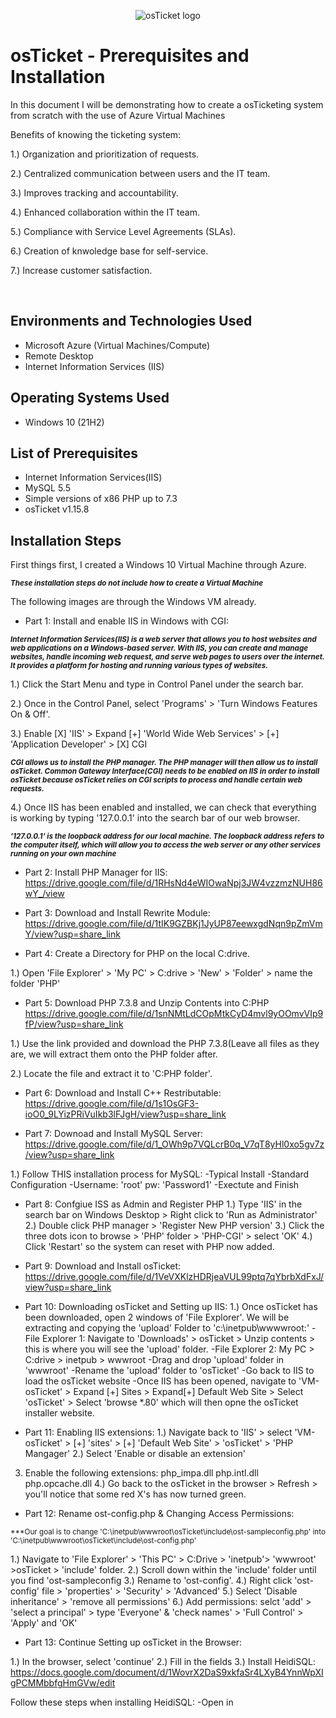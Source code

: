 <p align="center">
<img src="https://i.imgur.com/Clzj7Xs.png" alt="osTicket logo"/>
</p>

<h1>osTicket - Prerequisites and Installation</h1>

In this document I will be demonstrating how to create a osTicketing system from scratch with the use of Azure Virtual Machines

Benefits of knowing the ticketing system:

1.) Organization and prioritization of requests.

2.) Centralized communication between users and the IT team.

3.) Improves tracking and accountability.

4.) Enhanced collaboration within the IT team.

5.) Compliance with Service Level Agreements (SLAs).

6.) Creation of knwoledge base for self-service.

7.) Increase customer satisfaction. 


<br />

<h2>Environments and Technologies Used</h2>

- Microsoft Azure (Virtual Machines/Compute)
- Remote Desktop
- Internet Information Services (IIS)

<h2>Operating Systems Used </h2>

- Windows 10</b> (21H2)

<h2>List of Prerequisites</h2>

- Internet Information Services(IIS)
- MySQL 5.5
- Simple versions of x86 PHP up to 7.3
- osTicket v1.15.8

<h2>Installation Steps</h2>

<p>
 
First things first, I created a Windows 10 Virtual Machine through Azure. 

<sub>***These installation steps do not include how to create a Virtual Machine***</sub>
  
The following images are through the Windows VM already.

</p>

<p>

- Part 1: Install and enable IIS in Windows with CGI:

<sub>***Internet Information Services(IIS) is a web server that allows you to host websites and web applications on a Windows-based server. With IIS, you can create and manage websites, handle incoming web request, and serve web pages to users over the internet. It provides a platform for hosting and running various types of websites.***</sub>
 
1.) Click the Start Menu and type in Control Panel under the search bar.
  
2.) Once in the Control Panel, select 'Programs' > 'Turn Windows Features On & Off'.
  
3.) Enable [X] 'IIS' > Expand [+] 'World Wide Web Services' > [+] 'Application Developer' > [X] CGI

  <sub>***CGI allows us to install the PHP manager. The PHP manager will then allow us to install osTicket. 
Common Gateway Interface(CGI) needs to be enabled on IIS in order to install osTicket because osTicket relies on CGI scripts to process and handle certain web requests.***</sub>

4.) Once IIS has been enabled and installed, we can check that everything is working by typing '127.0.0.1' into the search bar of our web browser.
  
<sub>***'127.0.0.1' is the loopback address for our local machine. The loopback address refers to the computer itself, which will allow you to access the web server or any other services running on your own machine***</sub>
  
- Part 2: Install PHP Manager for IIS:
  https://drive.google.com/file/d/1RHsNd4eWIOwaNpj3JW4vzzmzNUH86wY_/view
  
- Part 3: Download and Install Rewrite Module:
  https://drive.google.com/file/d/1tIK9GZBKj1JyUP87eewxgdNqn9pZmVmY/view?usp=share_link
  
- Part 4: Create a Directory for PHP on the local C:drive.

1.) Open 'File Explorer' > 'My PC' > C:drive > 'New' > 'Folder' > name the folder 'PHP'
  
- Part 5: Download PHP 7.3.8 and Unzip Contents into C:PHP
  https://drive.google.com/file/d/1snNMtLdCOpMtkCyD4mvl9yOOmvVIp9fP/view?usp=share_link
  
1.) Use the link provided and download the PHP 7.3.8(Leave all files as they are, we will extract them onto the PHP folder after.
 
2.) Locate the file and extract it to 'C:PHP folder'.
 
- Part 6: Download and Install C++ Restributable:
 https://drive.google.com/file/d/1s1OsGF3-ioO0_9LYizPRiVuIkb3lFJgH/view?usp=share_link
 
- Part 7: Downoad and Install MySQL Server:
 https://drive.google.com/file/d/1_OWh9p7VQLcrB0q_V7qT8yHl0xo5gv7z/view?usp=share_link
 
 1.) Follow THIS installation process for MySQL:
 -Typical Install
 -Standard Configuration
 -Username: 'root' pw: 'Password1'
 -Exectute and Finish
 
- Part 8: Confgiue ISS as Admin and Register PHP
1.) Type 'IIS' in the search bar on Windows Desktop > Right click to 'Run as Administrator'
2.) Double click PHP manager > 'Register New PHP version'
3.) Click the three dots icon to browse > 'PHP' folder > 'PHP-CGI' > select 'OK'
4.) Click 'Restart' so the system can reset with PHP now added.
 
- Part 9: Download and Install osTicket:
 https://drive.google.com/file/d/1VeVXKlzHDRjeaVUL99ptq7qYbrbXdFxJ/view?usp=share_link
 
- Part 10: Downloading osTicket and Setting up IIS:
 1.) Once osTicket has been downloaded, open 2 windows of 'File Explorer'. We will be extracting and copying the 'upload' Folder to 'c:\inetpub\wwwwroot:'
-File Explorer 1: Navigate to 'Downloads' > osTicket > Unzip contents > this is where you will see the 'upload' folder.
-File Explorer 2: My PC > C:drive > inetpub > wwwroot
-Drag and drop 'upload' folder in 'wwwroot'
-Rename the 'upload' folder to 'osTicket'
-Go back to IIS to load the osTicket website
-Once IIS has been opened, navigate to 'VM-osTicket' > Expand [+] Sites > Expand[+] Default Web Site > Select 'osTicket' > Select 'browse *.80' which will then opne the osTicket installer website.
 
- Part 11: Enabling IIS extensions:
 1.) Navigate back to 'IIS' > select 'VM-osTicket' > [+] 'sites' > [+] 'Default Web Site' > 'osTicket' > 'PHP Mangager'
 2.) Select 'Enable or disable an extension'
 3) Enable the following extensions:
 php_impa.dll
 php.intl.dll
 php.opcache.dll
 4.) Go back to the osTicket in the browser > Refresh > you'll notice that some red X's has now turned green.
 
 - Part 12: Rename ost-config.php & Changing Access Permissions:
 
 <sub>***Our goal is to change 'C:\inetpub\wwwroot\osTicket\include\ost-sampleconfig.php' into 'C:\inetpub\wwwroot\osTicket\include\ost-config.php'
  
1.) Navigate to 'File Explorer' > 'This PC' > C:Drive > 'inetpub'> 'wwwroot' >osTicket > 'include' folder.
2.) Scroll down within the 'include' folder until you find 'ost-sampleconfig
3.) Rename to 'ost-config'.
4.) Right click 'ost-config' file > 'properties' > 'Security' > 'Advanced'
5.) Select 'Disable inheritance' > 'remove all permissions'
6.) Add permissions: selct 'add' > 'select a principal' > type 'Everyone' & 'check names' > 'Full Control' > 'Apply' and 'OK'
  
- Part 13: Continue Setting up osTicket in the Browser:
 
1.) In the browser, select 'continue'
2.) Fill in the fields
3.) Install HeidiSQL: https://docs.google.com/document/d/1WovrX2DaS9xkfaSr4LXyB4YnnWpXIgPCMMbbfgHmGVw/edit

Follow these steps when installing HeidiSQL:
-Open in 
 
  
 
 
